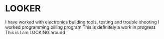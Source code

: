 # LOOKER
I have worked with electronics building tools, testing and trouble shooting
I worked programming billing program
This is definitely a work in progress 
This is I am LOOKING around 
